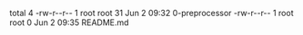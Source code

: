 total 4
-rw-r--r-- 1 root root 31 Jun  2 09:32 0-preprocessor
-rw-r--r-- 1 root root  0 Jun  2 09:35 README.md
